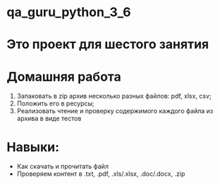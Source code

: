# qa_guru_python_3_6


# Это проект для шестого занятия


# Домашняя работа
1. Запаковать в zip архив несколько разных файлов: pdf, xlsx, csv;
2. Положить его в ресурсы;
3. Реализовать чтение и проверку содержимого каждого файла из архива в виде тестов

# Навыки:
- Как скачать и прочитать файл
- Проверяем контент в .txt, .pdf, .xls/.xlsx, .doc/.docx, .zip
